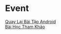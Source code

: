 # Event
[Quay Lại Bài Tập Android](https://github.com/PHAMBANHATHUNG/DANH-MUC-ANDROID/blob/master/README.md)
</br>
[Bài Học Tham Khảo](https://ngocminhtran.com/2018/09/24/su-kien-va-xu-ly-su-kien/)
